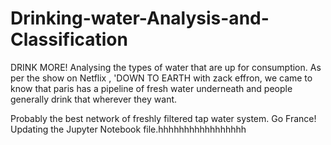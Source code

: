 # Drinking-water-Analysis-and-Classification

DRINK MORE!
Analysing the types of water that are up for consumption.
As per the show on Netflix , 'DOWN TO EARTH with zack effron, we came to know that paris has a pipeline of fresh water underneath and people generally drink that wherever they want.

Probably the best network of freshly filtered tap water system.
Go France!
Updating the Jupyter Notebook file.hhhhhhhhhhhhhhhhh

